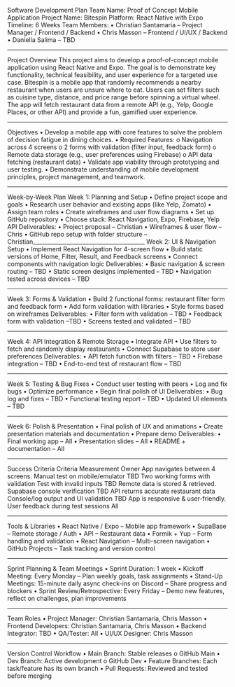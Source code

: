 Software Development Plan
Team Name: Proof of Concept Mobile Application
Project Name: Bitespin
Platform: React Native with Expo
Timeline: 6 Weeks
Team Members:
•	Christian Santamaria – Project Manager / Frontend / Backend
•	Chris Masson – Frontend / UI/UX / Backend
•	Daniella Salima – TBD
________________________________________
Project Overview
This project aims to develop a proof-of-concept mobile application using React Native and Expo. The goal is to demonstrate key functionality, technical feasibility, and user experience for a targeted use case.
Bitespin is a mobile app that randomly recommends a nearby restaurant when users are unsure where to eat. Users can set filters such as cuisine type, distance, and price range before spinning a virtual wheel. The app will fetch restaurant data from a remote API (e.g., Yelp, Google Places, or other API) and provide a fun, gamified user experience.
________________________________________
Objectives
•	Develop a mobile app with core features to solve the problem of decision fatigue in dining choices.
•	Required Features:
o	Navigation across 4 screens
o	2 forms with validation (filter input, feedback form)
o	Remote data storage (e.g., user preferences using Firebase)
o	API data fetching (restaurant data)
•	Validate app viability through prototyping and user testing.
•	Demonstrate understanding of mobile development principles, project management, and teamwork.
________________________________________
Week-by-Week Plan
Week 1: Planning and Setup
•	Define project scope and goals
•	Research user behavior and existing apps (like Yelp, Zomato)
•	Assign team roles
•	Create wireframes and user flow diagrams
•	Set up GitHub repository
•	Choose stack: React Navigation, Expo, Firebase, Yelp API
Deliverables:
•	Project proposal – Christian
•	Wireframes & user flow – Chris
•	GitHub repo setup with folder structure – Christian________________________________________
Week 2: UI & Navigation Setup
•	Implement React Navigation for 4-screen flow
•	Build static versions of Home, Filter, Result, and Feedback screens
•	Connect components with navigation logic
Deliverables:
•	Basic navigation & screen routing – TBD
•	Static screen designs implemented – TBD
•	Navigation tested across devices – TBD
________________________________________
Week 3: Forms & Validation
•	Build 2 functional forms: restaurant filter form and feedback form
•	Add form validation with libraries 
•	Style forms based on wireframes
Deliverables:
•	Filter form with validation – TBD
•	Feedback form with validation –TBD
•	Screens tested and validated – TBD
________________________________________
Week 4: API Integration & Remote Storage
•	Integrate API
•	Use filters to fetch and randomly display restaurants
•	Connect Supabase to store user preferences
Deliverables:
•	API fetch function with filters – TBD
•	Firebase integration – TBD
•	End-to-end test of restaurant flow – TBD
________________________________________
Week 5: Testing & Bug Fixes
•	Conduct user testing with peers
•	Log and fix bugs
•	Optimize performance
•	Begin final polish of UI
Deliverables:
•	Bug log and fixes – TBD
•	Functional testing report – TBD
•	Updated UI elements – TBD
________________________________________
Week 6: Polish & Presentation
•	Final polish of UX and animations
•	Create presentation materials and documentation
•	Prepare demo
Deliverables:
•	Final working app – All
•	Presentation slides – All
•	README + documentation – All
________________________________________
Success Criteria
Criteria	Measurement	Owner
App navigates between 4 screens.	Manual test on mobile/emulator	TBD
Two working forms with validation	Test with invalid inputs	TBD
Remote data is stored & retrieved.	Supabase console verification	TBD
API returns accurate restaurant data	Console/log output and UI validation	TBD
App is responsive & user-friendly.	User feedback during test sessions	All
________________________________________
Tools & Libraries
•	React Native / Expo – Mobile app framework
•	SupaBase – Remote storage / Auth
•	API – Restaurant data
•	Formik + Yup – Form handling and validation
•	React Navigation – Multi-screen navigation
•	GitHub Projects – Task tracking and version control
________________________________________
Sprint Planning & Team Meetings
•	Sprint Duration: 1 week
•	Kickoff Meeting: Every Monday – Plan weekly goals, task assignments
•	Stand-Up Meetings: 15-minute daily async check-ins on Discord – Share progress and blockers
•	Sprint Review/Retrospective: Every Friday – Demo new features, reflect on challenges, plan improvements
________________________________________
Team Roles
•	Project Manager: Christian Santamaria, Chris Masson
•	Frontend Developers: Christian Santamaria, Chris Masson
•	Backend Integrator: TBD
•	QA/Tester: All
•	UI/UX Designer: Chris Masson
________________________________________
Version Control Workflow
•	Main Branch: Stable releases
o	GitHub Main
•	Dev Branch: Active development
o	GitHub Dev
•	Feature Branches: Each task/feature has its own branch
•	Pull Requests: Reviewed and tested before merging

